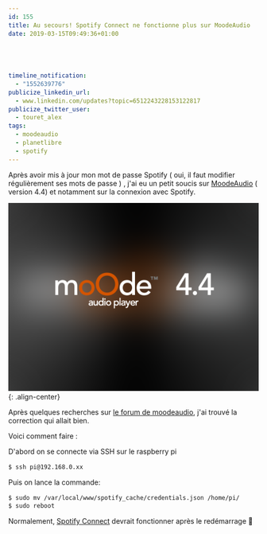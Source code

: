 ```yaml
---
id: 155
title: Au secours! Spotify Connect ne fonctionne plus sur MoodeAudio
date: 2019-03-15T09:49:36+01:00




timeline_notification:
  - "1552639776"
publicize_linkedin_url:
  - www.linkedin.com/updates?topic=6512243228153122817
publicize_twitter_user:
  - touret_alex
tags:
  - moodeaudio
  - planetlibre
  - spotify
---
```

Après avoir mis à jour mon mot de passe Spotify ( oui, il faut modifier régulièrement ses mots de passe ) , j'ai eu un petit soucis sur [MoodeAudio](http://moodeaudio.org/) ( version 4.4) et notamment sur la connexion avec Spotify.

![moode](/assets/images/2019/03/moode-r44.png){: .align-center}

Après quelques recherches sur [le forum de moodeaudio](http://moodeaudio.org/forum/showthread.php?tid=765&page=2), j'ai trouvé la correction qui allait bien.

Voici comment faire :

D'abord on se connecte via SSH sur le raspberry pi

```bash
$ ssh pi@192.168.0.xx
```


Puis on lance la commande:

```bash
$ sudo mv /var/local/www/spotify_cache/credentials.json /home/pi/
$ sudo reboot
```


Normalement, [Spotify Connect](https://www.spotify.com/fr/connect/) devrait fonctionner après le redémarrage 🙂